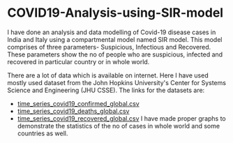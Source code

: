 # COVID19-Analysis-using-SIR-model
I have done an analysis and data modelling of Covid-19 disease cases in India and Italy using a compartmental model named SIR model.
This model comprises of three parameters- Suspicious, Infectious and Recovered. These parameters show the no of people who are suspicious, infected and recovered in particular country or in whole world.

There are a lot of data which is available on internet. Here I have used mostly used dataset from the John Hopkins University's Center for Systems Science and Engineering (JHU CSSE). The links for the datasets are:
* [time_series_covid19_confirmed_global.csv](https://github.com/CSSEGISandData/COVID-19/blob/master/csse_covid_19_data/csse_covid_19_time_series/time_series_covid19_confirmed_global.csv)
* [time_series_covid19_deaths_global.csv](https://github.com/CSSEGISandData/COVID-19/blob/master/csse_covid_19_data/csse_covid_19_time_series/time_series_covid19_deaths_global.csv)
* [time_series_covid19_recovered_global.csv](https://raw.githubusercontent.com/CSSEGISandData/COVID-19/master/csse_covid_19_data/csse_covid_19_time_series/time_series_covid19_recovered_global.csv)
I have made proper graphs to demonstrate the statistics of the no of cases in whole world and some countries as well.

